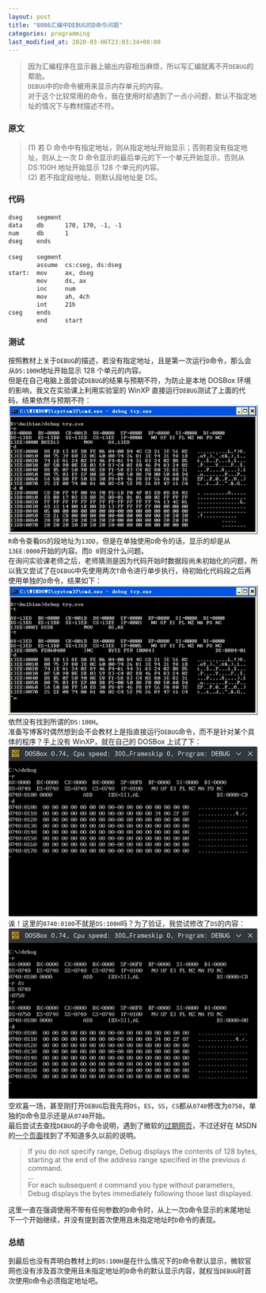 ```yaml
---
layout: post
title: "8086汇编中DEBUG的D命令问题"
categories: programming
last_modified_at: 2020-03-06T23:03:34+08:00
---
```


> 因为汇编程序在显示器上输出内容相当麻烦，所以写汇编就离不开`DEBUG`的帮助。  
> `DEBUG`中的`D`命令被用来显示内存单元的内容。  
> 对于这个比较常用的命令，我在使用时却遇到了一点小问题，默认不指定地址的情况下与教材描述不符。

<!-- more -->

### 原文
> (1) 若 D 命令中有指定地址，则从指定地址开始显示；否则若没有指定地址，则从上一次 D 命令显示的最后单元的下一个单元开始显示，否则从 DS:100H 地址开始显示 128 个单元的内容。  
> (2) 若不指定段地址，则默认段地址是 DS。

### 代码
```
dseg    segment
data    db      170, 170, -1, -1
num     db      1
dseg    ends

cseg    segment
        assume  cs:cseg, ds:dseg
start:  mov     ax, dseg
        mov     ds, ax
        inc     num
        mov     ah, 4ch
        int     21h
cseg    ends
        end     start
```

### 测试
按照教材上关于`DEBUG`的描述，若没有指定地址，且是第一次运行`D`命令，那么会从`DS:100H`地址开始显示 128 个单元的内容。  
但是在自己电脑上面尝试`DEBUG`的结果与预期不符，为防止是本地 DOSBox 环境的影响，我又在实验课上利用实验室的 WinXP 直接运行`DEBUG`测试了上面的代码，结果依然与预期不符：
![debug_d_1](/public/image/debug_d_1.webp)
`R`命令查看`DS`的段地址为`13DD`，但是在单独使用`D`命令的话，显示的却是从`13EE:0000`开始的内容。而`D 0`则没什么问题。  
在询问实验课老师之后，老师猜测是因为代码开始时数据段尚未初始化的问题，所以我又尝试了在`DEBUG`中先使用两次`T`命令进行单步执行，待初始化代码段之后再使用单独的`D`命令，结果如下：
![debug_d_2](/public/image/debug_d_2.webp)
依然没有找到所谓的`DS:100H`。  
准备写博客时偶然想到会不会教材上是指直接运行`DEBUG`命令，而不是针对某个具体的程序？手上没有 WinXP，就在自己的 DOSBox 上试了下：
![debug_d_3](/public/image/debug_d_3.webp)
诶！这里的`0740:0100`不就是`DS:100H`吗？为了验证，我尝试修改了`DS`的内容：
![debug_d_4](/public/image/debug_d_4.webp)
空欢喜一场，甚至刚打开`DEBUG`后我先将`DS`，`ES`，`SS`，`CS`都从`0740`修改为`0750`，单独的`D`命令显示还是从`0740`开始。  
最后尝试去查找`DEBUG`的子命令说明，遇到了微软的[过期网页](https://docs.microsoft.com/en-us/previous-versions/windows/it-pro/windows-xp/bb491041(v%3dtechnet.10))，不过还好在 MSDN 的[一个页面](https://msdn.microsoft.com/en-us/library/cc722863.aspx#XSLTsection125121120120)找到了不知道多久以前的说明。
> If you do not specify range, Debug displays the contents of 128 bytes, starting at the end of the address range specified in the previous `d` command.  
> ...  
> For each subsequent `d` command you type without parameters, Debug displays the bytes immediately following those last displayed.  

这里一直在强调使用不带有任何参数的`D`命令时，从上一次`D`命令显示的末尾地址下一个开始继续，并没有提到首次使用且未指定地址时`D`命令的表现。  

### 总结
到最后也没有弄明白教材上的`DS:100H`是在什么情况下的`D`命令默认显示，微软官网也没有涉及首次使用且未指定地址的`D`命令的默认显示内容，就权当`DEBUG`时首次使用`D`命令必须指定地址吧。
